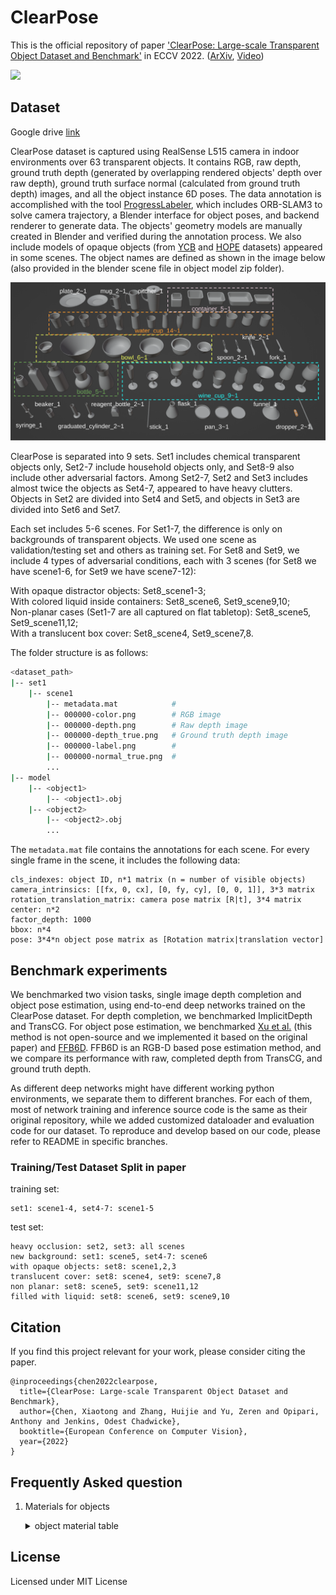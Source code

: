 # ClearPose

This is the official repository of paper ['ClearPose: Large-scale Transparent Object Dataset and Benchmark'](https://progress.eecs.umich.edu/projects/clearpose/) in ECCV 2022. ([ArXiv](https://arxiv.org/abs/2203.03890), [Video](https://www.youtube.com/watch?v=i8LjxicAaps))

![](dataset_sample.png)

## Dataset

Google drive [link](https://drive.google.com/drive/folders/1Cp2cwwQmntE0aUkmHOLKIlG4Jiz9PQH8?usp=sharing)

ClearPose dataset is captured using RealSense L515 camera in indoor environments over 63 transparent objects. It contains RGB, raw depth, ground truth depth (generated by overlapping rendered objects' depth over raw depth), ground truth surface normal (calculated from ground truth depth) images, and all the object instance 6D poses. The data annotation is accomplished with the tool [ProgressLabeler](https://github.com/huijieZH/ProgressLabeller), which includes ORB-SLAM3 to solve camera trajectory, a Blender interface for object poses, and backend renderer to generate data. The objects' geometry models are manually created in Blender and verified during the annotation process. We also include models of opaque objects (from [YCB](https://www.ycbbenchmarks.com/object-models/) and [HOPE](https://github.com/swtyree/hope-dataset) datasets) appeared in some scenes. The object names are defined as shown in the image below (also provided in the blender scene file in object model zip folder).

![](clearpose_object_names.png)

ClearPose is separated into 9 sets. Set1 includes chemical transparent objects only, Set2-7 include household objects only, and Set8-9 also include other adversarial factors. Among Set2-7, Set2 and Set3 includes almost twice the objects as Set4-7, appeared to have heavy clutters. Objects in Set2 are divided into Set4 and Set5, and objects in Set3 are divided into Set6 and Set7.

Each set includes 5-6 scenes. For Set1-7, the difference is only on backgrounds of transparent objects. We used one scene as validation/testing set and others as training set. For Set8 and Set9, we include 4 types of adversarial conditions, each with 3 scenes (for Set8 we have scene1-6, for Set9 we have scene7-12):

With opaque distractor objects: Set8_scene1-3;<br>
With colored liquid inside containers: Set8_scene6, Set9_scene9,10;<br>
Non-planar cases (Set1-7 are all captured on flat tabletop): Set8_scene5, Set9_scene11,12;<br>
With a translucent box cover: Set8_scene4, Set9_scene7,8.

The folder structure is as follows:

```bash
<dataset_path>
|-- set1
    |-- scene1
        |-- metadata.mat            # 
        |-- 000000-color.png        # RGB image
        |-- 000000-depth.png        # Raw depth image
        |-- 000000-depth_true.png   # Ground truth depth image
        |-- 000000-label.png        #
        |-- 000000-normal_true.png  #
        ...
|-- model
    |-- <object1>
        |-- <object1>.obj
    |-- <object2>
        |-- <object2>.obj
        ...
```

The ``metadata.mat`` file contains the annotations for each scene. For every single frame in the scene, it includes the following data:<br>
```
cls_indexes: object ID, n*1 matrix (n = number of visible objects)
camera_intrinsics: [[fx, 0, cx], [0, fy, cy], [0, 0, 1]], 3*3 matrix
rotation_translation_matrix: camera pose matrix [R|t], 3*4 matrix
center: n*2
factor_depth: 1000
bbox: n*4
pose: 3*4*n object pose matrix as [Rotation matrix|translation vector]
```

## Benchmark experiments

We benchmarked two vision tasks, single image depth completion and object pose estimation, using end-to-end deep networks trained on the ClearPose dataset. For depth completion, we benchmarked ImplicitDepth and TransCG. For object pose estimation, we benchmarked [Xu et al.](https://www.mdpi.com/1424-8220/20/23/6790) (this method is not open-source and we implemented it based on the original paper) and [FFB6D](https://github.com/ethnhe/FFB6D). FFB6D is an RGB-D based pose estimation method, and we compare its performance with raw, completed depth from TransCG, and ground truth depth.

As different deep networks might have different working python environments, we separate them to different branches. For each of them, most of network training and inference source code is the same as their original repository, while we added customized dataloader and evaluation code for our dataset. To reproduce and develop based on our code, please refer to README in specific branches.

### Training/Test Dataset Split in paper

training set:

```
set1: scene1-4, set4-7: scene1-5
```

test set:

```
heavy occlusion: set2, set3: all scenes
new background: set1: scene5, set4-7: scene6
with opaque objects: set8: scene1,2,3
translucent cover: set8: scene4, set9: scene7,8
non planar: set8: scene5, set9: scene11,12
filled with liquid: set8: scene6, set9: scene9,10
```

## Citation

If you find this project relevant for your work, please consider citing the paper.

```
@inproceedings{chen2022clearpose,
  title={ClearPose: Large-scale Transparent Object Dataset and Benchmark},
  author={Chen, Xiaotong and Zhang, Huijie and Yu, Zeren and Opipari, Anthony and Jenkins, Odest Chadwicke},
  booktitle={European Conference on Computer Vision},
  year={2022}
}
```

## Frequently Asked question
 1. Materials for objects 
    <details><summary>object material table</summary>

    |      object name     | material |
    |:--------------------:|----------|
    |       beaker_1       |   glass  |
    |       dropper_1      |  plastic |
    |       dropper_2      |  plastic |
    |        flask_1       |   glass  |
    |       funnel_1       |  plastic |
    | graduated_cylinder_1 |   glass  |
    | graduated_cylinder_2 |  plastic |
    |         pan_1        |  plastic |
    |         pan_2        |  plastic |
    |         pan_3        |   glass  |
    |   reagent_bottle_1   |   glass  |
    |   reagent_bottle_2   |  plastic |
    |        stick_1       |   glass  |
    |       syringe_1      |  plastic |
    |       bottle_1       |   glass  |
    |       bottle_2       |   glass  |
    |       bottle_3       |   glass  |
    |       bottle_4       |   glass  |
    |       bottle_5       |   glass  |
    |        bowl_1        |   glass  |
    |        bowl_2        |   glass  |
    |        bowl_3        |   glass  |
    |        bowl_4        |   glass  |
    |        bowl_5        |   glass  |
    |        bowl_6        |   glass  |
    |      container_1     |   glass  |
    |      container_2     |   glass  |
    |      container_3     |   glass  |
    |      container_4     |   glass  |
    |      container_5     |   glass  |
    |        fork_1        |  plastic |
    |        knife_1       |  plastic |
    |        knife_2       |  plastic |
    |         mug_1        |   glass  |
    |         mug_2        |   glass  |
    |       pitcher_1      |  plastic |
    |        plate_1       |   glass  |
    |        plate_2       |   glass  |
    |        spoon_1       |  plastic |
    |        spoon_2       |  plastic |
    |      water_cup_1     |   glass  |
    |      water_cup_3     |  plastic |
    |      water_cup_4     |   glass  |
    |      water_cup_5     |   glass  |
    |      water_cup_6     |   glass  |
    |      water_cup_7     |   glass  |
    |      water_cup_8     |   glass  |
    |      water_cup_9     |   glass  |
    |     water_cup_10     |   glass  |
    |     water_cup_11     |   glass  |
    |     water_cup_12     |   glass  |
    |     water_cup_13     |  plastic |
    |     water_cup_14     |  plastic |
    |      wine_cup_1      |   glass  |
    |      wine_cup_2      |   glass  |
    |      wine_cup_3      |   glass  |
    |      wine_cup_4      |   glass  |
    |      wine_cup_5      |   glass  |
    |      wine_cup_6      |   glass  |
    |      wine_cup_7      |  plastic |
    |      wine_cup_8      |  plastic |
    |      wine_cup_9      |   glass  |

    </details>
## License

Licensed under MIT License
